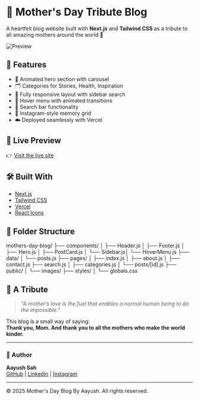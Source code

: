 # 🌸 Mother's Day Tribute Blog

A heartfelt blog website built with **Next.js** and **Tailwind CSS** as a tribute to all amazing mothers around the world 💐

![Preview](./public/images/mom1.jpg)

## 💖 Features

- 🎠 Animated hero section with carousel
- 🗂 Categories for Stories, Health, Inspiration
- 🧭 Fully responsive layout with sidebar search
- 🎨 Hover menu with animated transitions
- 🔎 Search bar functionality
- 📱 Instagram-style memory grid
- ☁️ Deployed seamlessly with Vercel

## 🔗 Live Preview

👉 [Visit the live site](https://mothers-day-blog.vercel.app)

## 🛠 Built With

- [Next.js](https://nextjs.org/)
- [Tailwind CSS](https://tailwindcss.com/)
- [Vercel](https://vercel.com/)
- [React Icons](https://react-icons.github.io/react-icons/)

## 📁 Folder Structure
mothers-day-blog/ ├── components/ │ ├── Header.js │ ├── Footer.js │ ├── Hero.js │ ├── PostCard.js │ └── Sidebar.js│ └── HoverMenu.js ├── data/ │ └── posts.js ├── pages/ │ ├── index.js │ ├── about.js │ ├── contact.js ├── search.js │ ├── categories.js │ └── posts/[id].js ├── public/ │ └── images/ ├── styles/ │ └── globals.css


## 🙌 A Tribute

> *“A mother’s love is the fuel that enables a normal human being to do the impossible.”*

This blog is a small way of saying:  
**Thank you, Mom. And thank you to all the mothers who make the world kinder.**

---

### 📌 Author

**Aayush Sah**  
[GitHub](https://github.com/aayush-sah) | [LinkedIn](https://linkedin.com/in/aayush-sah) | [Instagram](https://instagram.com)

---

© 2025 Mother's Day Blog By Aayush. All rights reserved.

